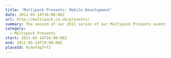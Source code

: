 ```yaml
---
title: 'Multipack Presents: Mobile Development'
date: 2011-05-14T16:00:00Z
url: http://multipack.co.uk/presents/
summary: The second of our 2011 series of our Multipack Presents events, Mobile Development will give you an insight into the challenges faced by developers of the various mobile platforms.
category:
  - Multipack Presents
start: 2011-05-14T16:00:00Z
end: 2011-05-14T19:00:00Z
placeId: 9c4wf4q7+f2
---
```

